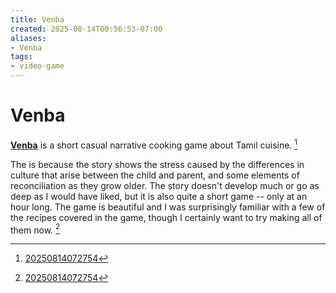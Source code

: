 ```yaml
---
title: Venba
created: 2025-08-14T00:56:53-07:00
aliases:
- Venba
tags:
- video-game
---
```


# Venba

**[Venba](https://store.steampowered.com/app/1491670/Venba/)** is a short casual narrative cooking game about Tamil cuisine. [^1]

The is because the story shows the stress caused by the differences in culture that arise between the child and parent, and some elements of reconciliation as they grow older. The story doesn't develop much or go as deep as I would have liked, but it is also quite a short game -- only at an hour long. The game is beautiful and I was surprisingly familiar with a few of the recipes covered in the game, though I certainly want to try making all of them now. [^1]

[^1]: [20250814072754](../entries/20250814072754.md)
